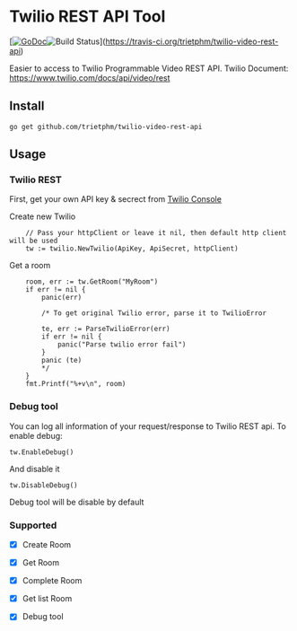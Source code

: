 Twilio REST API Tool
=========

[[![GoDoc](https://godoc.org/github.com/trietphm/twilio-video-rest-api?status.svg)](http://godoc.org/github.com/trietphm/twilio-video-rest-api)![Build Status](https://travis-ci.org/trietphm/twilio-video-rest-api.svg?branch=master)](https://travis-ci.org/trietphm/twilio-video-rest-api)

Easier to access to Twilio Programmable Video REST API.
Twilio Document: https://www.twilio.com/docs/api/video/rest 

## Install 

```
go get github.com/trietphm/twilio-video-rest-api
```

## Usage
### Twilio REST
First, get your own API key & secrect from [Twilio Console](https://www.twilio.com/console/video/dev-tools/api-keys)

Create new Twilio 

```
	// Pass your httpClient or leave it nil, then default http client will be used
	tw := twilio.NewTwilio(ApiKey, ApiSecret, httpClient) 
```

Get a room 

```
	room, err := tw.GetRoom("MyRoom")
	if err != nil {
		panic(err)

		/* To get original Twilio error, parse it to TwilioError

		te, err := ParseTwilioError(err)
		if err != nil {
			panic("Parse twilio error fail")
		}
		panic (te)
		*/
	}
	fmt.Printf("%+v\n", room)
```

### Debug tool 
You can log all information of your request/response to Twilio REST api. 
To enable debug:

```
tw.EnableDebug()
```

And disable it 

```
tw.DisableDebug()
```

Debug tool will be disable by default

### Supported

- [x] Create Room 
- [x] Get Room 
- [x] Complete Room 
- [x] Get list Room 
- [x] Debug tool 

